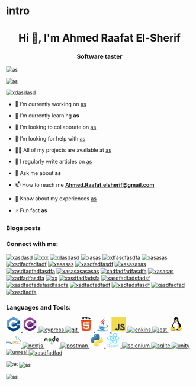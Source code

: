 # intro


<h1 align="center">Hi 👋, I'm Ahmed Raafat El-Sherif</h1>
<h3 align="center">Software taster</h3>

<p align="left"> <img src="https://komarev.com/ghpvc/?username=as&label=Profile%20views&color=0e75b6&style=flat" alt="as" /> </p>

<p align="left"> <a href="https://github.com/ryo-ma/github-profile-trophy"><img src="https://github-profile-trophy.vercel.app/?username=as" alt="as" /></a> </p>

<p align="left"> <a href="https://twitter.com/xdasdasd" target="blank"><img src="https://img.shields.io/twitter/follow/xdasdasd?logo=twitter&style=for-the-badge" alt="xdasdasd" /></a> </p>

- 🔭 I’m currently working on [as](as)

- 🌱 I’m currently learning **as**

- 👯 I’m looking to collaborate on [as](as)

- 🤝 I’m looking for help with [as](as)

- 👨‍💻 All of my projects are available at [as](as)

- 📝 I regularly write articles on [as](as)

- 💬 Ask me about **as**

- 📫 How to reach me **Ahmed.Raafat.elsherif@gmail.com**

- 📄 Know about my experiences [as](as)

- ⚡ Fun fact **as**

### Blogs posts
<!-- BLOG-POST-LIST:START -->
<!-- BLOG-POST-LIST:END -->

<h3 align="left">Connect with me:</h3>
<p align="left">

<a href="https://codepen.io/xasdasd" target="blank"><img align="center" src="https://raw.githubusercontent.com/rahuldkjain/github-profile-readme-generator/master/src/images/icons/Social/codepen.svg" alt="xasdasd" height="30" width="40" /></a>
<a href="https://dev.to/xxx" target="blank"><img align="center" src="https://raw.githubusercontent.com/rahuldkjain/github-profile-readme-generator/master/src/images/icons/Social/devto.svg" alt="xxx" height="30" width="40" /></a>
<a href="https://twitter.com/xdasdasd" target="blank"><img align="center" src="https://raw.githubusercontent.com/rahuldkjain/github-profile-readme-generator/master/src/images/icons/Social/twitter.svg" alt="xdasdasd" height="30" width="40" /></a>
<a href="https://linkedin.com/in/xasas" target="blank"><img align="center" src="https://raw.githubusercontent.com/rahuldkjain/github-profile-readme-generator/master/src/images/icons/Social/linked-in-alt.svg" alt="xasas" height="30" width="40" /></a>
<a href="https://stackoverflow.com/users/xdfasdfasdfa" target="blank"><img align="center" src="https://raw.githubusercontent.com/rahuldkjain/github-profile-readme-generator/master/src/images/icons/Social/stack-overflow.svg" alt="xdfasdfasdfa" height="30" width="40" /></a>
<a href="https://codesandbox.com/xasasas" target="blank"><img align="center" src="https://raw.githubusercontent.com/rahuldkjain/github-profile-readme-generator/master/src/images/icons/Social/codesandbox.svg" alt="xasasas" height="30" width="40" /></a>
<a href="https://kaggle.com/xsdfadfadfadf" target="blank"><img align="center" src="https://raw.githubusercontent.com/rahuldkjain/github-profile-readme-generator/master/src/images/icons/Social/kaggle.svg" alt="xsdfadfadfadf" height="30" width="40" /></a>
<a href="https://fb.com/xasasas" target="blank"><img align="center" src="https://raw.githubusercontent.com/rahuldkjain/github-profile-readme-generator/master/src/images/icons/Social/facebook.svg" alt="xasasas" height="30" width="40" /></a>
<a href="https://instagram.com/xasdfadfasdf" target="blank"><img align="center" src="https://raw.githubusercontent.com/rahuldkjain/github-profile-readme-generator/master/src/images/icons/Social/instagram.svg" alt="xasdfadfasdf" height="30" width="40" /></a>
<a href="https://dribbble.com/xasasasas" target="blank"><img align="center" src="https://raw.githubusercontent.com/rahuldkjain/github-profile-readme-generator/master/src/images/icons/Social/dribbble.svg" alt="xasasasas" height="30" width="40" /></a>
<a href="https://www.behance.net/xasdfadfadfasdfa" target="blank"><img align="center" src="https://raw.githubusercontent.com/rahuldkjain/github-profile-readme-generator/master/src/images/icons/Social/behance.svg" alt="xasdfadfadfasdfa" height="30" width="40" /></a>
<a href="https://hashnode.com/xasasasasasas" target="blank"><img align="center" src="https://raw.githubusercontent.com/rahuldkjain/github-profile-readme-generator/master/src/images/icons/Social/hashnode.svg" alt="xasasasasasas" height="30" width="40" /></a>
<a href="https://medium.com/xadfadfadfasdfa" target="blank"><img align="center" src="https://raw.githubusercontent.com/rahuldkjain/github-profile-readme-generator/master/src/images/icons/Social/medium.svg" alt="xadfadfadfasdfa" height="30" width="40" /></a>
<a href="https://www.youtube.com/c/xasasas" target="blank"><img align="center" src="https://raw.githubusercontent.com/rahuldkjain/github-profile-readme-generator/master/src/images/icons/Social/youtube.svg" alt="xasasas" height="30" width="40" /></a>
<a href="https://www.codechef.com/users/xadfadfasdfa" target="blank"><img align="center" src="https://cdn.jsdelivr.net/npm/simple-icons@3.1.0/icons/codechef.svg" alt="xadfadfasdfa" height="30" width="40" /></a>
<a href="https://www.hackerrank.com/xx" target="blank"><img align="center" src="https://raw.githubusercontent.com/rahuldkjain/github-profile-readme-generator/master/src/images/icons/Social/hackerrank.svg" alt="xx" height="30" width="40" /></a>
<a href="https://codeforces.com/profile/xasdfadfadsfa" target="blank"><img align="center" src="https://raw.githubusercontent.com/rahuldkjain/github-profile-readme-generator/master/src/images/icons/Social/codeforces.svg" alt="xasdfadfadsfa" height="30" width="40" /></a>
<a href="https://www.leetcode.com/xasdfadfadsfadsf" target="blank"><img align="center" src="https://raw.githubusercontent.com/rahuldkjain/github-profile-readme-generator/master/src/images/icons/Social/leet-code.svg" alt="xasdfadfadsfadsf" height="30" width="40" /></a>
<a href="https://www.hackerearth.com/xasdfadfadsfasdfasdfa" target="blank"><img align="center" src="https://raw.githubusercontent.com/rahuldkjain/github-profile-readme-generator/master/src/images/icons/Social/hackerearth.svg" alt="xasdfadfadsfasdfasdfa" height="30" width="40" /></a>
<a href="https://auth.geeksforgeeks.org/user/xadfadfadfadf" target="blank"><img align="center" src="https://raw.githubusercontent.com/rahuldkjain/github-profile-readme-generator/master/src/images/icons/Social/geeks-for-geeks.svg" alt="xadfadfadfadf" height="30" width="40" /></a>
<a href="https://www.topcoder.com/members/xadfadsfasdf" target="blank"><img align="center" src="https://raw.githubusercontent.com/rahuldkjain/github-profile-readme-generator/master/src/images/icons/Social/topcoder.svg" alt="xadfadsfasdf" height="30" width="40" /></a>
<a href="https://discord.gg/xasdfadfad" target="blank"><img align="center" src="https://raw.githubusercontent.com/rahuldkjain/github-profile-readme-generator/master/src/images/icons/Social/discord.svg" alt="xasdfadfad" height="30" width="40" /></a>
<a href="/xasdfadfa" target="blank"><img align="center" src="https://raw.githubusercontent.com/rahuldkjain/github-profile-readme-generator/master/src/images/icons/Social/rss.svg" alt="xasdfadfa" height="30" width="40" /></a>
</p>

<h3 align="left">Languages and Tools:</h3>
<p align="left"> <a href="https://www.w3schools.com/cpp/" target="_blank" rel="noreferrer"> <img src="https://raw.githubusercontent.com/devicons/devicon/master/icons/cplusplus/cplusplus-original.svg" alt="cplusplus" width="40" height="40"/> </a> <a href="https://www.w3schools.com/cs/" target="_blank" rel="noreferrer"> <img src="https://raw.githubusercontent.com/devicons/devicon/master/icons/csharp/csharp-original.svg" alt="csharp" width="40" height="40"/> </a> <a href="https://www.cypress.io" target="_blank" rel="noreferrer"> <img src="https://raw.githubusercontent.com/simple-icons/simple-icons/6e46ec1fc23b60c8fd0d2f2ff46db82e16dbd75f/icons/cypress.svg" alt="cypress" width="40" height="40"/> </a> <a href="https://git-scm.com/" target="_blank" rel="noreferrer"> <img src="https://www.vectorlogo.zone/logos/git-scm/git-scm-icon.svg" alt="git" width="40" height="40"/> </a> <a href="https://www.w3.org/html/" target="_blank" rel="noreferrer"> <img src="https://raw.githubusercontent.com/devicons/devicon/master/icons/html5/html5-original-wordmark.svg" alt="html5" width="40" height="40"/> </a> <a href="https://www.java.com" target="_blank" rel="noreferrer"> <img src="https://raw.githubusercontent.com/devicons/devicon/master/icons/java/java-original.svg" alt="java" width="40" height="40"/> </a> <a href="https://developer.mozilla.org/en-US/docs/Web/JavaScript" target="_blank" rel="noreferrer"> <img src="https://raw.githubusercontent.com/devicons/devicon/master/icons/javascript/javascript-original.svg" alt="javascript" width="40" height="40"/> </a> <a href="https://www.jenkins.io" target="_blank" rel="noreferrer"> <img src="https://www.vectorlogo.zone/logos/jenkins/jenkins-icon.svg" alt="jenkins" width="40" height="40"/> </a> <a href="https://jestjs.io" target="_blank" rel="noreferrer"> <img src="https://www.vectorlogo.zone/logos/jestjsio/jestjsio-icon.svg" alt="jest" width="40" height="40"/> </a> <a href="https://www.linux.org/" target="_blank" rel="noreferrer"> <img src="https://raw.githubusercontent.com/devicons/devicon/master/icons/linux/linux-original.svg" alt="linux" width="40" height="40"/> </a> <a href="https://www.mysql.com/" target="_blank" rel="noreferrer"> <img src="https://raw.githubusercontent.com/devicons/devicon/master/icons/mysql/mysql-original-wordmark.svg" alt="mysql" width="40" height="40"/> </a> <a href="https://nextjs.org/" target="_blank" rel="noreferrer"> <img src="https://cdn.worldvectorlogo.com/logos/nextjs-2.svg" alt="nextjs" width="40" height="40"/> </a> <a href="https://nodejs.org" target="_blank" rel="noreferrer"> <img src="https://raw.githubusercontent.com/devicons/devicon/master/icons/nodejs/nodejs-original-wordmark.svg" alt="nodejs" width="40" height="40"/> </a> <a href="https://postman.com" target="_blank" rel="noreferrer"> <img src="https://www.vectorlogo.zone/logos/getpostman/getpostman-icon.svg" alt="postman" width="40" height="40"/> </a> <a href="https://www.python.org" target="_blank" rel="noreferrer"> <img src="https://raw.githubusercontent.com/devicons/devicon/master/icons/python/python-original.svg" alt="python" width="40" height="40"/> </a> <a href="https://reactjs.org/" target="_blank" rel="noreferrer"> <img src="https://raw.githubusercontent.com/devicons/devicon/master/icons/react/react-original-wordmark.svg" alt="react" width="40" height="40"/> </a> <a href="https://www.selenium.dev" target="_blank" rel="noreferrer"> <img src="https://raw.githubusercontent.com/detain/svg-logos/780f25886640cef088af994181646db2f6b1a3f8/svg/selenium-logo.svg" alt="selenium" width="40" height="40"/> </a> <a href="https://www.sqlite.org/" target="_blank" rel="noreferrer"> <img src="https://www.vectorlogo.zone/logos/sqlite/sqlite-icon.svg" alt="sqlite" width="40" height="40"/> </a> <a href="https://unity.com/" target="_blank" rel="noreferrer"> <img src="https://www.vectorlogo.zone/logos/unity3d/unity3d-icon.svg" alt="unity" width="40" height="40"/> </a> <a href="https://unrealengine.com/" target="_blank" rel="noreferrer"> <img src="https://raw.githubusercontent.com/kenangundogan/fontisto/036b7eca71aab1bef8e6a0518f7329f13ed62f6b/icons/svg/brand/unreal-engine.svg" alt="unreal" width="40" height="40"/> </a> <a href="https://jmeter.apache.org/" target="blank"><img align="center" src="https://jmeter.apache.org/images/logo.svg" alt="xasdfadfad" height="30" width="40" /></a> </p>

<p><img align="left" src="https://github-readme-stats.vercel.app/api/top-langs?username=as&show_icons=true&locale=en&layout=compact" alt="as" /></p>

<p>&nbsp;<img align="center" src="https://github-readme-stats.vercel.app/api?username=as&show_icons=true&locale=en" alt="as" /></p>

<p><img align="center" src="https://github-readme-streak-stats.herokuapp.com/?user=as&" alt="as" /></p>
